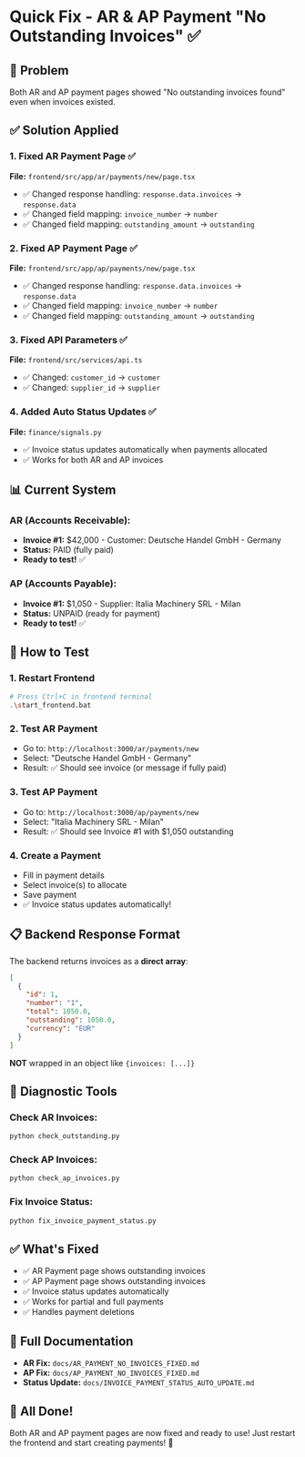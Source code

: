 # Quick Fix - AR & AP Payment "No Outstanding Invoices" ✅

## 🔴 Problem
Both AR and AP payment pages showed "No outstanding invoices found" even when invoices existed.

## ✅ Solution Applied

### 1. Fixed AR Payment Page ✅
**File:** `frontend/src/app/ar/payments/new/page.tsx`
- ✅ Changed response handling: `response.data.invoices` → `response.data`
- ✅ Changed field mapping: `invoice_number` → `number`
- ✅ Changed field mapping: `outstanding_amount` → `outstanding`

### 2. Fixed AP Payment Page ✅
**File:** `frontend/src/app/ap/payments/new/page.tsx`
- ✅ Changed response handling: `response.data.invoices` → `response.data`
- ✅ Changed field mapping: `invoice_number` → `number`
- ✅ Changed field mapping: `outstanding_amount` → `outstanding`

### 3. Fixed API Parameters ✅
**File:** `frontend/src/services/api.ts`
- ✅ Changed: `customer_id` → `customer`
- ✅ Changed: `supplier_id` → `supplier`

### 4. Added Auto Status Updates ✅
**File:** `finance/signals.py`
- ✅ Invoice status updates automatically when payments allocated
- ✅ Works for both AR and AP invoices

## 📊 Current System

### AR (Accounts Receivable):
- **Invoice #1:** $42,000 - Customer: Deutsche Handel GmbH - Germany
- **Status:** PAID (fully paid)
- **Ready to test!** ✅

### AP (Accounts Payable):
- **Invoice #1:** $1,050 - Supplier: Italia Machinery SRL - Milan
- **Status:** UNPAID (ready for payment)
- **Ready to test!** ✅

## 🚀 How to Test

### 1. Restart Frontend
```bash
# Press Ctrl+C in frontend terminal
.\start_frontend.bat
```

### 2. Test AR Payment
- Go to: `http://localhost:3000/ar/payments/new`
- Select: "Deutsche Handel GmbH - Germany"
- Result: ✅ Should see invoice (or message if fully paid)

### 3. Test AP Payment
- Go to: `http://localhost:3000/ap/payments/new`
- Select: "Italia Machinery SRL - Milan"
- Result: ✅ Should see Invoice #1 with $1,050 outstanding

### 4. Create a Payment
- Fill in payment details
- Select invoice(s) to allocate
- Save payment
- ✅ Invoice status updates automatically!

## 📋 Backend Response Format

The backend returns invoices as a **direct array**:
```json
[
  {
    "id": 1,
    "number": "1",
    "total": 1050.0,
    "outstanding": 1050.0,
    "currency": "EUR"
  }
]
```

**NOT** wrapped in an object like `{invoices: [...]}`

## 🔧 Diagnostic Tools

### Check AR Invoices:
```bash
python check_outstanding.py
```

### Check AP Invoices:
```bash
python check_ap_invoices.py
```

### Fix Invoice Status:
```bash
python fix_invoice_payment_status.py
```

## ✅ What's Fixed

- ✅ AR Payment page shows outstanding invoices
- ✅ AP Payment page shows outstanding invoices
- ✅ Invoice status updates automatically
- ✅ Works for partial and full payments
- ✅ Handles payment deletions

## 📄 Full Documentation

- **AR Fix:** `docs/AR_PAYMENT_NO_INVOICES_FIXED.md`
- **AP Fix:** `docs/AP_PAYMENT_NO_INVOICES_FIXED.md`
- **Status Update:** `docs/INVOICE_PAYMENT_STATUS_AUTO_UPDATE.md`

## 🎉 All Done!

Both AR and AP payment pages are now fixed and ready to use! Just restart the frontend and start creating payments! 🚀
